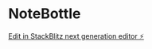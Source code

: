 # NoteBottle

[Edit in StackBlitz next generation editor ⚡️](https://stackblitz.com/~/github.com/Lauren-McMullen/NoteBottle)